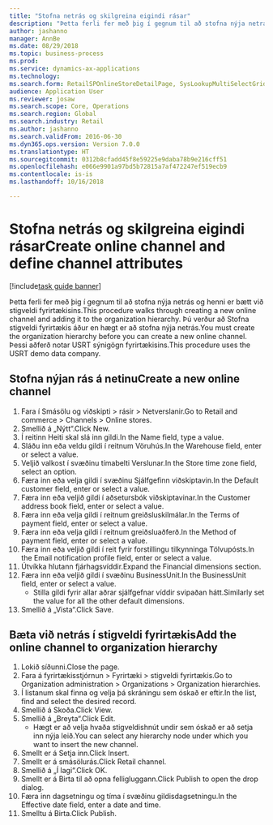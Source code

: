 ```yaml
--- 
title: "Stofna netrás og skilgreina eigindi rásar"
description: "Þetta ferli fer með þig í gegnum til að stofna nýja netrás og henni er bætt við stigveldi fyrirtækisins."
author: jashanno
manager: AnnBe
ms.date: 08/29/2018
ms.topic: business-process
ms.prod: 
ms.service: dynamics-ax-applications
ms.technology: 
ms.search.form: RetailSPOnlineStoreDetailPage, SysLookupMultiSelectGrid, DimensionLookup, OMHierarchyManager, HierarchyDesigner, OMNodeSelection, HierarchyPublishAndCloseForm
audience: Application User
ms.reviewer: josaw
ms.search.scope: Core, Operations
ms.search.region: Global
ms.search.industry: Retail
ms.author: jashanno
ms.search.validFrom: 2016-06-30
ms.dyn365.ops.version: Version 7.0.0
ms.translationtype: HT
ms.sourcegitcommit: 0312b8cfadd45f8e59225e9daba78b9e216cff51
ms.openlocfilehash: e066e9901a97bd5b72815a7af472247ef519ecb9
ms.contentlocale: is-is
ms.lasthandoff: 10/16/2018

---
```

# <a name="create-online-channel-and-define-channel-attributes"></a><span data-ttu-id="ede09-103">Stofna netrás og skilgreina eigindi rásar</span><span class="sxs-lookup"><span data-stu-id="ede09-103">Create online channel and define channel attributes</span></span>

[!include[task guide banner](../includes/task-guide-banner.md)]

<span data-ttu-id="ede09-104">Þetta ferli fer með þig í gegnum til að stofna nýja netrás og henni er bætt við stigveldi fyrirtækisins.</span><span class="sxs-lookup"><span data-stu-id="ede09-104">This procedure walks through creating a new online channel and adding it to the organization hierarchy.</span></span> <span data-ttu-id="ede09-105">Þú verður að Stofna stigveldi fyrirtækis áður en hægt er að stofna nýja netrás.</span><span class="sxs-lookup"><span data-stu-id="ede09-105">You must create the organization hierarchy before you can create a new online channel.</span></span> <span data-ttu-id="ede09-106">Þessi aðferð notar USRT sýnigögn fyrirtækisins.</span><span class="sxs-lookup"><span data-stu-id="ede09-106">This procedure uses the USRT demo data company.</span></span>


## <a name="create-a-new-online-channel"></a><span data-ttu-id="ede09-107">Stofna nýjan rás á netinu</span><span class="sxs-lookup"><span data-stu-id="ede09-107">Create a new online channel</span></span>
1. <span data-ttu-id="ede09-108">Fara í Smásölu og viðskipti > rásir > Netverslanir.</span><span class="sxs-lookup"><span data-stu-id="ede09-108">Go to Retail and commerce > Channels > Online stores.</span></span>
2. <span data-ttu-id="ede09-109">Smellið á „Nýtt“.</span><span class="sxs-lookup"><span data-stu-id="ede09-109">Click New.</span></span>
3. <span data-ttu-id="ede09-110">Í reitinn Heiti skal slá inn gildi.</span><span class="sxs-lookup"><span data-stu-id="ede09-110">In the Name field, type a value.</span></span>
4. <span data-ttu-id="ede09-111">Sláðu inn eða veldu gildi í reitnum Vöruhús.</span><span class="sxs-lookup"><span data-stu-id="ede09-111">In the Warehouse field, enter or select a value.</span></span>
5. <span data-ttu-id="ede09-112">Veljið valkost í svæðinu tímabelti Verslunar.</span><span class="sxs-lookup"><span data-stu-id="ede09-112">In the Store time zone field, select an option.</span></span>
6. <span data-ttu-id="ede09-113">Færa inn eða velja gildi í svæðinu Sjálfgefinn viðskiptavin.</span><span class="sxs-lookup"><span data-stu-id="ede09-113">In the Default customer field, enter or select a value.</span></span>
7. <span data-ttu-id="ede09-114">Færa inn eða veljið gildi í aðsetursbók viðskiptavinar.</span><span class="sxs-lookup"><span data-stu-id="ede09-114">In the Customer address book field, enter or select a value.</span></span>
8. <span data-ttu-id="ede09-115">Færa inn eða velja gildi í reitnum greiðsluskilmálar.</span><span class="sxs-lookup"><span data-stu-id="ede09-115">In the Terms of payment field, enter or select a value.</span></span>
9. <span data-ttu-id="ede09-116">Færa inn eða velja gildi í reitnum greiðsluaðferð.</span><span class="sxs-lookup"><span data-stu-id="ede09-116">In the Method of payment field, enter or select a value.</span></span>
10. <span data-ttu-id="ede09-117">Færa inn eða veljið gildi í reit fyrir forstillingu tilkynninga Tölvupósts.</span><span class="sxs-lookup"><span data-stu-id="ede09-117">In the Email notification profile field, enter or select a value.</span></span>
11. <span data-ttu-id="ede09-118">Útvíkka hlutann fjárhagsvíddir.</span><span class="sxs-lookup"><span data-stu-id="ede09-118">Expand the Financial dimensions section.</span></span>
12. <span data-ttu-id="ede09-119">Færa inn eða veljið gildi í svæðinu BusinessUnit.</span><span class="sxs-lookup"><span data-stu-id="ede09-119">In the BusinessUnit field, enter or select a value.</span></span>
    * <span data-ttu-id="ede09-120">Stilla gildi fyrir allar aðrar sjálfgefnar víddir svipaðan hátt.</span><span class="sxs-lookup"><span data-stu-id="ede09-120">Similarly set the value for all the other default dimensions.</span></span>  
13. <span data-ttu-id="ede09-121">Smellið á „Vista“.</span><span class="sxs-lookup"><span data-stu-id="ede09-121">Click Save.</span></span>

## <a name="add-the-online-channel-to-organization-hierarchy"></a><span data-ttu-id="ede09-122">Bæta við netrás í stigveldi fyrirtækis</span><span class="sxs-lookup"><span data-stu-id="ede09-122">Add the online channel to organization hierarchy</span></span>
1. <span data-ttu-id="ede09-123">Lokið síðunni.</span><span class="sxs-lookup"><span data-stu-id="ede09-123">Close the page.</span></span>
2. <span data-ttu-id="ede09-124">Fara á fyrirtækisstjórnun > Fyrirtæki > stigveldi fyrirtækis.</span><span class="sxs-lookup"><span data-stu-id="ede09-124">Go to Organization administration > Organizations > Organization hierarchies.</span></span>
3. <span data-ttu-id="ede09-125">Í listanum skal finna og velja þá skráningu sem óskað er eftir.</span><span class="sxs-lookup"><span data-stu-id="ede09-125">In the list, find and select the desired record.</span></span>
4. <span data-ttu-id="ede09-126">Smellið á Skoða.</span><span class="sxs-lookup"><span data-stu-id="ede09-126">Click View.</span></span>
5. <span data-ttu-id="ede09-127">Smellið á „Breyta“.</span><span class="sxs-lookup"><span data-stu-id="ede09-127">Click Edit.</span></span>
    * <span data-ttu-id="ede09-128">Hægt er að velja hvaða stigveldishnút undir sem óskað er að setja inn nýja leið.</span><span class="sxs-lookup"><span data-stu-id="ede09-128">You can select any hierarchy node under which you want to insert the new channel.</span></span>  
6. <span data-ttu-id="ede09-129">Smellt er á Setja inn.</span><span class="sxs-lookup"><span data-stu-id="ede09-129">Click Insert.</span></span>
7. <span data-ttu-id="ede09-130">Smellt er á smásölurás.</span><span class="sxs-lookup"><span data-stu-id="ede09-130">Click Retail channel.</span></span>
8. <span data-ttu-id="ede09-131">Smellið á „Í lagi“.</span><span class="sxs-lookup"><span data-stu-id="ede09-131">Click OK.</span></span>
9. <span data-ttu-id="ede09-132">Smellt er á Birta til að opna felligluggann.</span><span class="sxs-lookup"><span data-stu-id="ede09-132">Click Publish to open the drop dialog.</span></span>
10. <span data-ttu-id="ede09-133">Færa inn dagsetningu og tíma í svæðinu gildisdagsetningu.</span><span class="sxs-lookup"><span data-stu-id="ede09-133">In the Effective date field, enter a date and time.</span></span>
11. <span data-ttu-id="ede09-134">Smelltu á Birta.</span><span class="sxs-lookup"><span data-stu-id="ede09-134">Click Publish.</span></span>


